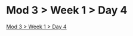 # Mod 3 > Week 1 > Day 4

[Mod 3 > Week 1 > Day 4](https://whitehatlearningproducts.github.io/swe/mod3/wk1/day4.html)